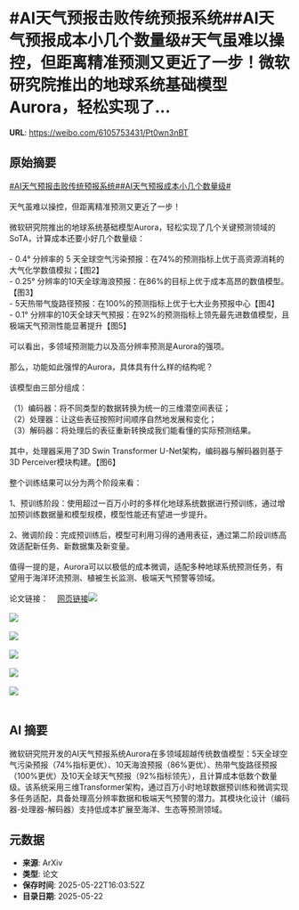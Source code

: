 # #AI天气预报击败传统预报系统##AI天气预报成本小几个数量级#天气虽难以操控，但距离精准预测又更近了一步！微软研究院推出的地球系统基础模型Aurora，轻松实现了...

**URL**: https://weibo.com/6105753431/Pt0wn3nBT

## 原始摘要

<a href="https://m.weibo.cn/search?containerid=231522type%3D1%26t%3D10%26q%3D%23AI%E5%A4%A9%E6%B0%94%E9%A2%84%E6%8A%A5%E5%87%BB%E8%B4%A5%E4%BC%A0%E7%BB%9F%E9%A2%84%E6%8A%A5%E7%B3%BB%E7%BB%9F%23&amp;extparam=%23AI%E5%A4%A9%E6%B0%94%E9%A2%84%E6%8A%A5%E5%87%BB%E8%B4%A5%E4%BC%A0%E7%BB%9F%E9%A2%84%E6%8A%A5%E7%B3%BB%E7%BB%9F%23" data-hide=""><span class="surl-text">#AI天气预报击败传统预报系统#</span></a><a href="https://m.weibo.cn/search?containerid=231522type%3D1%26t%3D10%26q%3D%23AI%E5%A4%A9%E6%B0%94%E9%A2%84%E6%8A%A5%E6%88%90%E6%9C%AC%E5%B0%8F%E5%87%A0%E4%B8%AA%E6%95%B0%E9%87%8F%E7%BA%A7%23&amp;extparam=%23AI%E5%A4%A9%E6%B0%94%E9%A2%84%E6%8A%A5%E6%88%90%E6%9C%AC%E5%B0%8F%E5%87%A0%E4%B8%AA%E6%95%B0%E9%87%8F%E7%BA%A7%23" data-hide=""><span class="surl-text">#AI天气预报成本小几个数量级#</span></a><br><br>天气虽难以操控，但距离精准预测又更近了一步！<br><br>微软研究院推出的地球系统基础模型Aurora，轻松实现了几个关键预测领域的SoTA，计算成本还要小好几个数量级：<br><br>- 0.4° 分辨率的 5 天全球空气污染预报：在74%的预测指标上优于高资源消耗的大气化学数值模拟；【图2】<br>- 0.25° 分辨率的10天全球海浪预报：在86%的目标上优于成本高昂的数值模型。【图3】<br>- 5天热带气旋路径预报：在100%的预测指标上优于七大业务预报中心【图4】<br>- 0.1° 分辨率的10天全球天气预报：在92%的预测指标上领先最先进数值模型，且极端天气预测性能显著提升【图5】<br><br>可以看出，多领域预测能力以及高分辨率预测是Aurora的强项。<br><br>那么，功能如此强悍的Aurora，具体具有什么样的结构呢？<br><br>该模型由三部分组成：<br><br>（1）编码器：将不同类型的数据转换为统一的三维潜空间表征；<br>（2）处理器：让这些表征按照时间顺序自然地发展和变化；<br>（3）解码器：将处理后的表征重新转换成我们能看懂的实际预测结果。<br><br>其中，处理器采用了3D Swin Transformer U-Net架构，编码器与解码器则基于3D Perceiver模块构建。【图6】<br><br>整个训练结果可以分为两个阶段来看：<br><br>1、预训练阶段：使用超过一百万小时的多样化地球系统数据进行预训练，通过增加预训练数据量和模型规模，模型性能还有望进一步提升。<br><br>2、微调阶段：完成预训练后，模型可利用习得的通用表征，通过第二阶段训练高效适配新任务、新数据集及新变量。<br><br>值得一提的是，Aurora可以以极低的成本微调，适配多种地球系统预测任务，有望用于海洋环流预测、植被生长监测、极端天气预警等领域。<br><br>论文链接：<a href="https://weibo.cn/sinaurl?u=https%3A%2F%2Farxiv.org%2Fabs%2F2405.13063" data-hide=""><span class="url-icon"><img style="width: 1rem;height: 1rem" src="https://h5.sinaimg.cn/upload/2015/09/25/3/timeline_card_small_web_default.png" referrerpolicy="no-referrer"></span><span class="surl-text">网页链接</span></a><img style="" src="https://tvax3.sinaimg.cn/large/006Fd7o3gy1i1oc2pa9mgj30zk0hbjxh.jpg" referrerpolicy="no-referrer"><br><br><img style="" src="https://tvax3.sinaimg.cn/large/006Fd7o3gy1i1oc2rrns7j30zk0oxqlg.jpg" referrerpolicy="no-referrer"><br><br><img style="" src="https://tvax3.sinaimg.cn/large/006Fd7o3gy1i1oc2tspiej30ze0sy7pr.jpg" referrerpolicy="no-referrer"><br><br><img style="" src="https://tvax1.sinaimg.cn/large/006Fd7o3gy1i1oc2yidoyj30zk0iadmq.jpg" referrerpolicy="no-referrer"><br><br><img style="" src="https://tvax3.sinaimg.cn/large/006Fd7o3gy1i1oc30dhdrj30zk0of4dl.jpg" referrerpolicy="no-referrer"><br><br><img style="" src="https://tvax2.sinaimg.cn/large/006Fd7o3gy1i1oc33otdej30zk0ratm4.jpg" referrerpolicy="no-referrer"><br><br>

## AI 摘要

微软研究院开发的AI天气预报系统Aurora在多领域超越传统数值模型：5天全球空气污染预报（74%指标更优）、10天海浪预报（86%更优）、热带气旋路径预报（100%更优）及10天全球天气预报（92%指标领先），且计算成本低数个数量级。该系统采用三维Transformer架构，通过百万小时地球数据预训练和微调实现多任务适配，具备处理高分辨率数据和极端天气预警的潜力。其模块化设计（编码器-处理器-解码器）支持低成本扩展至海洋、生态等预测领域。

## 元数据

- **来源**: ArXiv
- **类型**: 论文
- **保存时间**: 2025-05-22T16:03:52Z
- **目录日期**: 2025-05-22
